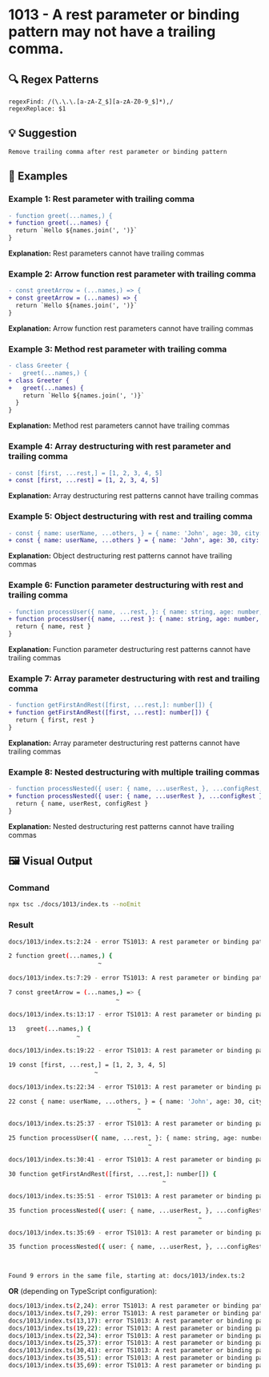 # 1013 - A rest parameter or binding pattern may not have a trailing comma.

## 🔍 Regex Patterns
```regex
regexFind: /(\.\.\.[a-zA-Z_$][a-zA-Z0-9_$]*),/
regexReplace: $1
```

## 💡 Suggestion
```text
Remove trailing comma after rest parameter or binding pattern
```

## 📝 Examples

### Example 1: Rest parameter with trailing comma
```diff
- function greet(...names,) {
+ function greet(...names) {
  return `Hello ${names.join(', ')}`
}
```

**Explanation:** Rest parameters cannot have trailing commas

### Example 2: Arrow function rest parameter with trailing comma
```diff
- const greetArrow = (...names,) => {
+ const greetArrow = (...names) => {
  return `Hello ${names.join(', ')}`
}
```

**Explanation:** Arrow function rest parameters cannot have trailing commas

### Example 3: Method rest parameter with trailing comma
```diff
- class Greeter {
-   greet(...names,) {
+ class Greeter {
+   greet(...names) {
    return `Hello ${names.join(', ')}`
  }
}
```

**Explanation:** Method rest parameters cannot have trailing commas

### Example 4: Array destructuring with rest parameter and trailing comma
```diff
- const [first, ...rest,] = [1, 2, 3, 4, 5]
+ const [first, ...rest] = [1, 2, 3, 4, 5]
```

**Explanation:** Array destructuring rest patterns cannot have trailing commas

### Example 5: Object destructuring with rest and trailing comma
```diff
- const { name: userName, ...others, } = { name: 'John', age: 30, city: 'NYC' }
+ const { name: userName, ...others } = { name: 'John', age: 30, city: 'NYC' }
```

**Explanation:** Object destructuring rest patterns cannot have trailing commas

### Example 6: Function parameter destructuring with rest and trailing comma
```diff
- function processUser({ name, ...rest, }: { name: string, age: number, city: string }) {
+ function processUser({ name, ...rest }: { name: string, age: number, city: string }) {
  return { name, rest }
}
```

**Explanation:** Function parameter destructuring rest patterns cannot have trailing commas

### Example 7: Array parameter destructuring with rest and trailing comma
```diff
- function getFirstAndRest([first, ...rest,]: number[]) {
+ function getFirstAndRest([first, ...rest]: number[]) {
  return { first, rest }
}
```

**Explanation:** Array parameter destructuring rest patterns cannot have trailing commas

### Example 8: Nested destructuring with multiple trailing commas
```diff
- function processNested({ user: { name, ...userRest, }, ...configRest, }: any) {
+ function processNested({ user: { name, ...userRest }, ...configRest }: any) {
  return { name, userRest, configRest }
}
```

**Explanation:** Nested destructuring rest patterns cannot have trailing commas

## 🖼️ Visual Output
### Command
```bash
npx tsc ./docs/1013/index.ts --noEmit
```

### Result
```bash
docs/1013/index.ts:2:24 - error TS1013: A rest parameter or binding pattern may not have a trailing comma.

2 function greet(...names,) {
                         ~

docs/1013/index.ts:7:29 - error TS1013: A rest parameter or binding pattern may not have a trailing comma.

7 const greetArrow = (...names,) => {
                              ~

docs/1013/index.ts:13:17 - error TS1013: A rest parameter or binding pattern may not have a trailing comma.

13   greet(...names,) {
                   ~

docs/1013/index.ts:19:22 - error TS1013: A rest parameter or binding pattern may not have a trailing comma.

19 const [first, ...rest,] = [1, 2, 3, 4, 5]
                        ~

docs/1013/index.ts:22:34 - error TS1013: A rest parameter or binding pattern may not have a trailing comma.

22 const { name: userName, ...others, } = { name: 'John', age: 30, city: 'NYC' }
                                    ~

docs/1013/index.ts:25:37 - error TS1013: A rest parameter or binding pattern may not have a trailing comma.

25 function processUser({ name, ...rest, }: { name: string, age: number, city: string }) {
                                       ~

docs/1013/index.ts:30:41 - error TS1013: A rest parameter or binding pattern may not have a trailing comma.

30 function getFirstAndRest([first, ...rest,]: number[]) {
                                           ~

docs/1013/index.ts:35:51 - error TS1013: A rest parameter or binding pattern may not have a trailing comma.

35 function processNested({ user: { name, ...userRest, }, ...configRest, }: any) {
                                                     ~

docs/1013/index.ts:35:69 - error TS1013: A rest parameter or binding pattern may not have a trailing comma.

35 function processNested({ user: { name, ...userRest, }, ...configRest, }: any) {
                                                                       ~


Found 9 errors in the same file, starting at: docs/1013/index.ts:2
```

**OR** (depending on TypeScript configuration):

```bash
docs/1013/index.ts(2,24): error TS1013: A rest parameter or binding pattern may not have a trailing comma.
docs/1013/index.ts(7,29): error TS1013: A rest parameter or binding pattern may not have a trailing comma.
docs/1013/index.ts(13,17): error TS1013: A rest parameter or binding pattern may not have a trailing comma.
docs/1013/index.ts(19,22): error TS1013: A rest parameter or binding pattern may not have a trailing comma.
docs/1013/index.ts(22,34): error TS1013: A rest parameter or binding pattern may not have a trailing comma.
docs/1013/index.ts(25,37): error TS1013: A rest parameter or binding pattern may not have a trailing comma.
docs/1013/index.ts(30,41): error TS1013: A rest parameter or binding pattern may not have a trailing comma.
docs/1013/index.ts(35,51): error TS1013: A rest parameter or binding pattern may not have a trailing comma.
docs/1013/index.ts(35,69): error TS1013: A rest parameter or binding pattern may not have a trailing comma.
```
